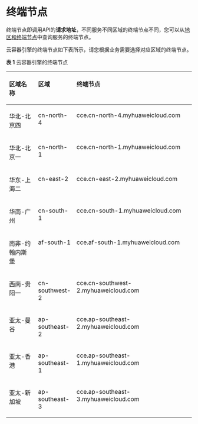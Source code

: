 # 终端节点<a name="cce_02_0330"></a>

终端节点即调用API的**请求地址**，不同服务不同区域的终端节点不同，您可以从[地区和终端节点](https://developer.huaweicloud.com/endpoint?cce)中查询服务的终端节点。

云容器引擎的终端节点如下表所示，请您根据业务需要选择对应区域的终端节点。

**表 1**  云容器引擎的终端节点

<a name="table1943641183817"></a>
<table><thead align="left"><tr id="row12262428387"><th class="cellrowborder" valign="top" width="16.16%" id="mcps1.2.4.1.1"><p id="p3261742193815"><a name="p3261742193815"></a><a name="p3261742193815"></a>区域名称</p>
</th>
<th class="cellrowborder" valign="top" width="18.18%" id="mcps1.2.4.1.2"><p id="p12654213384"><a name="p12654213384"></a><a name="p12654213384"></a>区域</p>
</th>
<th class="cellrowborder" valign="top" width="65.66%" id="mcps1.2.4.1.3"><p id="p2026242143811"><a name="p2026242143811"></a><a name="p2026242143811"></a>终端节点</p>
</th>
</tr>
</thead>
<tbody><tr id="row102604213820"><td class="cellrowborder" valign="top" width="16.16%" headers="mcps1.2.4.1.1 "><p id="p14883155019539"><a name="p14883155019539"></a><a name="p14883155019539"></a>华北-北京四</p>
</td>
<td class="cellrowborder" valign="top" width="18.18%" headers="mcps1.2.4.1.2 "><p id="p15883250125311"><a name="p15883250125311"></a><a name="p15883250125311"></a>cn-north-4</p>
</td>
<td class="cellrowborder" valign="top" width="65.66%" headers="mcps1.2.4.1.3 "><p id="p11883750115315"><a name="p11883750115315"></a><a name="p11883750115315"></a>cce.cn-north-4.myhuaweicloud.com</p>
</td>
</tr>
<tr id="row7311654115313"><td class="cellrowborder" valign="top" width="16.16%" headers="mcps1.2.4.1.1 "><p id="p3758515155412"><a name="p3758515155412"></a><a name="p3758515155412"></a>华北-北京一</p>
</td>
<td class="cellrowborder" valign="top" width="18.18%" headers="mcps1.2.4.1.2 "><p id="p1275831514546"><a name="p1275831514546"></a><a name="p1275831514546"></a>cn-north-1</p>
</td>
<td class="cellrowborder" valign="top" width="65.66%" headers="mcps1.2.4.1.3 "><p id="p1758615145416"><a name="p1758615145416"></a><a name="p1758615145416"></a>cce.cn-north-1.myhuaweicloud.com</p>
</td>
</tr>
<tr id="row7572618115412"><td class="cellrowborder" valign="top" width="16.16%" headers="mcps1.2.4.1.1 "><p id="p1852036105419"><a name="p1852036105419"></a><a name="p1852036105419"></a>华东-上海二</p>
</td>
<td class="cellrowborder" valign="top" width="18.18%" headers="mcps1.2.4.1.2 "><p id="p125203695414"><a name="p125203695414"></a><a name="p125203695414"></a>cn-east-2</p>
</td>
<td class="cellrowborder" valign="top" width="65.66%" headers="mcps1.2.4.1.3 "><p id="p35123617549"><a name="p35123617549"></a><a name="p35123617549"></a>cce.cn-east-2.myhuaweicloud.com</p>
</td>
</tr>
<tr id="row557221855412"><td class="cellrowborder" valign="top" width="16.16%" headers="mcps1.2.4.1.1 "><p id="p202921442165416"><a name="p202921442165416"></a><a name="p202921442165416"></a>华南-广州</p>
</td>
<td class="cellrowborder" valign="top" width="18.18%" headers="mcps1.2.4.1.2 "><p id="p1129294213544"><a name="p1129294213544"></a><a name="p1129294213544"></a>cn-south-1</p>
</td>
<td class="cellrowborder" valign="top" width="65.66%" headers="mcps1.2.4.1.3 "><p id="p174191346175620"><a name="p174191346175620"></a><a name="p174191346175620"></a>cce.cn-south-1.myhuaweicloud.com</p>
</td>
</tr>
<tr id="row615342215548"><td class="cellrowborder" valign="top" width="16.16%" headers="mcps1.2.4.1.1 "><p id="p893024610546"><a name="p893024610546"></a><a name="p893024610546"></a>南非-约翰内斯堡</p>
</td>
<td class="cellrowborder" valign="top" width="18.18%" headers="mcps1.2.4.1.2 "><p id="p12930154615410"><a name="p12930154615410"></a><a name="p12930154615410"></a>af-south-1</p>
</td>
<td class="cellrowborder" valign="top" width="65.66%" headers="mcps1.2.4.1.3 "><p id="p189301746145412"><a name="p189301746145412"></a><a name="p189301746145412"></a>cce.af-south-1.myhuaweicloud.com</p>
</td>
</tr>
<tr id="row1815412221542"><td class="cellrowborder" valign="top" width="16.16%" headers="mcps1.2.4.1.1 "><p id="p376825115540"><a name="p376825115540"></a><a name="p376825115540"></a>西南-贵阳一</p>
</td>
<td class="cellrowborder" valign="top" width="18.18%" headers="mcps1.2.4.1.2 "><p id="p1076985145411"><a name="p1076985145411"></a><a name="p1076985145411"></a>cn-southwest-2</p>
</td>
<td class="cellrowborder" valign="top" width="65.66%" headers="mcps1.2.4.1.3 "><p id="p4769751105416"><a name="p4769751105416"></a><a name="p4769751105416"></a>cce.cn-southwest-2.myhuaweicloud.com</p>
</td>
</tr>
<tr id="row10348152520548"><td class="cellrowborder" valign="top" width="16.16%" headers="mcps1.2.4.1.1 "><p id="p1363975685420"><a name="p1363975685420"></a><a name="p1363975685420"></a>亚太-曼谷</p>
</td>
<td class="cellrowborder" valign="top" width="18.18%" headers="mcps1.2.4.1.2 "><p id="p11640205611546"><a name="p11640205611546"></a><a name="p11640205611546"></a>ap-southeast-2</p>
</td>
<td class="cellrowborder" valign="top" width="65.66%" headers="mcps1.2.4.1.3 "><p id="p1764085617547"><a name="p1764085617547"></a><a name="p1764085617547"></a>cce.ap-southeast-2.myhuaweicloud.com</p>
</td>
</tr>
<tr id="row13348152514543"><td class="cellrowborder" valign="top" width="16.16%" headers="mcps1.2.4.1.1 "><p id="p393900205517"><a name="p393900205517"></a><a name="p393900205517"></a>亚太-香港</p>
</td>
<td class="cellrowborder" valign="top" width="18.18%" headers="mcps1.2.4.1.2 "><p id="p1293950135513"><a name="p1293950135513"></a><a name="p1293950135513"></a>ap-southeast-1</p>
</td>
<td class="cellrowborder" valign="top" width="65.66%" headers="mcps1.2.4.1.3 "><p id="p10939160125516"><a name="p10939160125516"></a><a name="p10939160125516"></a>cce.ap-southeast-1.myhuaweicloud.com</p>
</td>
</tr>
<tr id="row4348202515412"><td class="cellrowborder" valign="top" width="16.16%" headers="mcps1.2.4.1.1 "><p id="p618755135512"><a name="p618755135512"></a><a name="p618755135512"></a>亚太-新加坡</p>
</td>
<td class="cellrowborder" valign="top" width="18.18%" headers="mcps1.2.4.1.2 "><p id="p1187165185518"><a name="p1187165185518"></a><a name="p1187165185518"></a>ap-southeast-3</p>
</td>
<td class="cellrowborder" valign="top" width="65.66%" headers="mcps1.2.4.1.3 "><p id="p8187175165518"><a name="p8187175165518"></a><a name="p8187175165518"></a>cce.ap-southeast-3.myhuaweicloud.com</p>
</td>
</tr>
</tbody>
</table>

